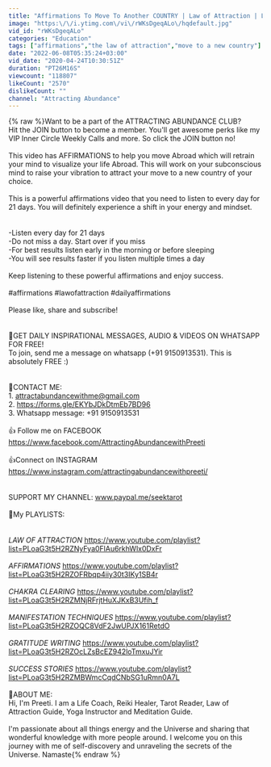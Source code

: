 ```yaml
---
title: "Affirmations To Move To Another COUNTRY | Law of Attraction | Listen Every Day (Powerful!)"
image: "https:\/\/i.ytimg.com\/vi\/rWKsDgeqALo\/hqdefault.jpg"
vid_id: "rWKsDgeqALo"
categories: "Education"
tags: ["affirmations","the law of attraction","move to a new country"]
date: "2022-06-08T05:35:24+03:00"
vid_date: "2020-04-24T10:30:51Z"
duration: "PT26M16S"
viewcount: "118807"
likeCount: "2570"
dislikeCount: ""
channel: "Attracting Abundance"
---
```

{% raw %}Want to be a part of the ATTRACTING ABUNDANCE CLUB? <br />Hit the JOIN button to become a member. You'll get awesome perks like my VIP Inner Circle Weekly Calls and more. So click the JOIN button no!<br /><br />This video has  AFFIRMATIONS to help you move Abroad which will retrain your mind to visualize your life Abroad. This will work on your subconscious mind to raise your vibration to attract your move to a new country of your choice. <br /><br />This is a powerful affirmations video that you need to listen to every day for 21 days. You will definitely experience a shift in your energy and mindset.<br /><br /><br />-Listen every day for 21 days<br />-Do not miss a day. Start over if you miss<br />-For best results listen early in the morning or before sleeping<br />-You will see results faster if you listen multiple times a day<br /><br />Keep listening to these powerful affirmations and enjoy success.<br /><br />#affirmations #lawofattraction #dailyaffirmations<br /><br />Please like, share and subscribe!<br /><br /><br />🌸GET DAILY INSPIRATIONAL MESSAGES, AUDIO &amp; VIDEOS ON WHATSAPP FOR FREE! <br />To join, send me a message on whatsapp (+91 9150913531). This is absolutely FREE :) <br /><br /><br />🌸CONTACT ME: <br />1. attractabundancewithme@gmail.com<br />2. <a rel="nofollow" target="blank" href="https://forms.gle/EKYbJDkDtmEb7BD96">https://forms.gle/EKYbJDkDtmEb7BD96</a><br />3. Whatsapp message: +91 9150913531<br /><br />👍 Follow me on FACEBOOK <a rel="nofollow" target="blank" href="https://www.facebook.com/AttractingAbundancewithPreeti">https://www.facebook.com/AttractingAbundancewithPreeti</a><br /><br />👍Connect on INSTAGRAM<br /><a rel="nofollow" target="blank" href="https://www.instagram.com/attractingabundancewithpreeti/">https://www.instagram.com/attractingabundancewithpreeti/</a><br /><br /><br />SUPPORT MY CHANNEL: www.paypal.me/seektarot<br /><br />🌸My PLAYLISTS:<br /><br /><br />*LAW OF ATTRACTION*  <a rel="nofollow" target="blank" href="https://www.youtube.com/playlist?list=PLoaG3t5H2RZNyFya0FlAu6rkhWlx0DxFr">https://www.youtube.com/playlist?list=PLoaG3t5H2RZNyFya0FlAu6rkhWlx0DxFr</a><br /><br />*AFFIRMATIONS*  <a rel="nofollow" target="blank" href="https://www.youtube.com/playlist?list=PLoaG3t5H2RZOFRbqp4iiy30t3IKy1SB4r">https://www.youtube.com/playlist?list=PLoaG3t5H2RZOFRbqp4iiy30t3IKy1SB4r</a><br /><br />*CHAKRA CLEARING*  <a rel="nofollow" target="blank" href="https://www.youtube.com/playlist?list=PLoaG3t5H2RZMNjRFrjtHuXJKxB3Ufih_f">https://www.youtube.com/playlist?list=PLoaG3t5H2RZMNjRFrjtHuXJKxB3Ufih_f</a><br /><br />*MANIFESTATION TECHNIQUES*  <a rel="nofollow" target="blank" href="https://www.youtube.com/playlist?list=PLoaG3t5H2RZOQC8VdF2JwUPJX161RetdO">https://www.youtube.com/playlist?list=PLoaG3t5H2RZOQC8VdF2JwUPJX161RetdO</a><br /><br />*GRATITUDE WRITING*  <a rel="nofollow" target="blank" href="https://www.youtube.com/playlist?list=PLoaG3t5H2RZOcLZsBcEZ942loTmxuJYir">https://www.youtube.com/playlist?list=PLoaG3t5H2RZOcLZsBcEZ942loTmxuJYir</a><br /><br />*SUCCESS STORIES*  <a rel="nofollow" target="blank" href="https://www.youtube.com/playlist?list=PLoaG3t5H2RZMBWmcCqdCNbSG1uRmn0A7L">https://www.youtube.com/playlist?list=PLoaG3t5H2RZMBWmcCqdCNbSG1uRmn0A7L</a><br /><br />🌸ABOUT ME:<br />Hi, I'm Preeti. I am a Life Coach, Reiki Healer, Tarot Reader, Law of Attraction Guide, Yoga Instructor and Meditation Guide. <br /><br />I'm passionate about all things energy and the Universe and sharing that wonderful knowledge with more people around. I welcome you on this journey with me of self-discovery and unraveling the secrets of the Universe. Namaste{% endraw %}
